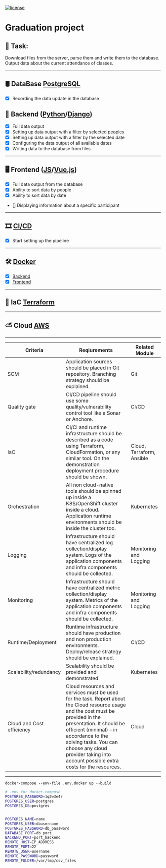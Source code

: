 [![license](https://img.shields.io/github/license/mashape/apistatus.svg)]()

# Graduation project


## 📍 Task:

Download files from the server, parse them and write them to the database. Output data about the current attendance of classes.

---

## 🛢 DataBase [PostgreSQL](https://www.postgresql.org)
* [x] Recording the data update in the database



## 🔩 Backend ([Python](https://www.python.org)/[Django](https://docs.djangoproject.com/en/4.2/))
* [x] Full data output
* [x] Setting up data output with a filter by selected peoples
* [x] Setting up data output with a filter by the selected date
* [x] Configuring the data output of all available dates
* [x] Writing data to the database from files
---
## 🖥 Frontend ([JS](https://www.javascript.com)/[Vue.js](https://v3.vuejs.org))
* [x] Full data output from the database
* [x] Ability to sort data by people
* [x] Ability to sort data by date
* [] Displaying information about a specific participant
---
## 🎞 [CI/CD](https://www.jenkins.io/doc/)
*  [x] Start setting up the pipeline
---
## 🛠 [Docker](https://www.docker.com)
* [x] [Backend](https://hub.docker.com/repository/docker/moonlight234/bynet_attendance_back)
* [x] [Frontend](https://hub.docker.com/repository/docker/moonlight234/bynet_attendance_front)
---

## 🧬 IaC [Terraform](https://aws.amazon.com/)
---

## ⛅️ Cloud [AWS](https://aws.amazon.com/)

---



<!-- --- -->



| Criteria  |  Reqiurements  |  Related Module |
| ------------ | ------------ | ------------ |
| SCM  |  Application sources should be placed in Git repository. Branching strategy should be explained. |  Git |
|  Quality gate |  CI/CD pipeline should use some quality/vulnerability control tool like a Sonar or Anchore. |  CI/CD |
|  IaC |  CI/CI and runtime infrastructure should be described as a code using Terraform, CloudFormation, or any similar tool. On the demonstration deployment procedure should be shown. |  Cloud, Terraform, Ansible |
|  Orchestration |  All non cloud-native tools should be spinned up inside a K8S/OpenShift cluster inside a cloud. Application runtime environments should be inside the cluster too. |  Kubernetes |
|  Logging |  Infrastructure should have centralized log collection/display system. Logs of the application components and infra components should be collected. |  Monitoring and Logging |
|  Monitoring |  Infrastructure should have centralized metric collection/display system. Metrics of the application components and infra components should be collected. |  Monitoring and Logging |
|  Runtime/Deployment |  Runtime infrastructure should have production and non production environments.  Deploy/release strategy should be explained. |  CI/CD |
|  Scalability/redundancy |  Scalability should be provided and demonstrated |  Kubernetes |
|  Cloud and Cost efficiency |  Cloud resources and services must be used for the task. Report about the Cloud resource usage and the cost must be provided in the presentation. It should be efficient (minimal) – in accordance to the solving tasks. You can choose any cloud provider taking into account possible extra costs for the resources.  |  Cloud |

---
``` docker-compose --env-file .env.docker up --build ```
```bash
# .env for docker-compose
POSTGRES_PASSWORD=1q2w3e4r
POSTGRES_USER=postgres
POSTGRES_DB=postgres


POSTGRES_NAME=name
POSTGRES_USER=dbusername
POSTGRES_PASSWORD=db_password
DATABASE_PORT=db_port
BACKEND_PORT=port_backend
REMOTE_HOST=IP_ADDRESS
REMOTE_PORT=22
REMOTE_USER=username
REMOTE_PASSWORD=password
REMOTE_FOLDER=/var/tmp/csv_files
```
